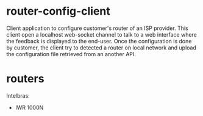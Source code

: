 # router-config-client

Client application to configure customer's router of an ISP provider. 
This client open a localhost web-socket channel to talk to a web interface where the feedback is displayed to the end-user. 
Once the configuration is done by customer, the client try to detected a router on local network and upload the configuration 
file retrieved from an another API.


# routers
Intelbras:
- IWR 1000N
